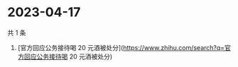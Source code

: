 # 2023-04-17

共 1 条

<!-- BEGIN -->
<!-- 最后更新时间 Mon Apr 17 2023 06:06:26 GMT+0800 (China Standard Time) -->

1. [官方回应公务接待喝 20
   元酒被处分](https://www.zhihu.com/search?q=官方回应公务接待喝 20 元酒被处分)

<!-- END -->
